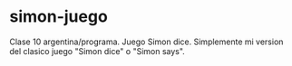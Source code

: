 # simon-juego
Clase 10 argentina/programa. Juego Simon dice.
Simplemente mi version del clasico juego "Simon dice" o "Simon says".
